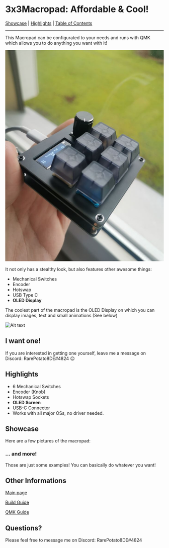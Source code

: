 # 3x3Macropad: Affordable & Cool!

[Showcase](#showcase) | [Highlights](#highlights) | [Table of Contents](#table-of-contents)

----

This Macropad can be configurated to your needs and runs with QMK which allows you to do anything you want with it!

![Alt text](resources/title.png)

It not only has a stealthy look, but also features other awesome things:

* Mechanical Switches
* Encoder
* Hotswap
* USB Type C
* **OLED Display**

The coolest part of the macropad is the OLED Display on which you can display images, text and small animations (See below)

![Alt text](resources/animation-bongocat.gif)

## I want one!

If you are interested in getting one yourself, leave me a message on Discord: RarePotato8DE#4824 😉

## Highlights

* 6 Mechanical Switches
* Encoder (Knob)
* Hotswap Sockets
* **OLED Screen**
* USB-C Connector
* Works with all major OSs, no driver needed.

## Showcase

Here are a few pictures of the macropad:

### ... and more!

Those are just some examples! You can basically do whatever you want!

## Other Informations

[Main page](README.md)

[Build Guide](build_guide.md)

[QMK Guide](qmk.md)

## Questions?

Please feel free to message me on Discord: RarePotato8DE#4824
